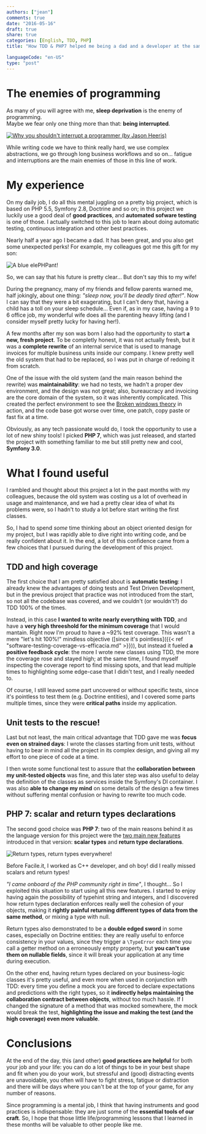 ```yaml
---
authors: ["jean"]
comments: true
date: "2016-05-16"
draft: true
share: true
categories: [English, TDD, PHP]
title: "How TDD & PHP7 helped me being a dad and a developer at the same time"

languageCode: "en-US"
type: "post"
---
```

# The enemies of programming
As many of you will agree with me, **sleep deprivation** is the enemy of programming.   
Maybe we fear only one thing more than that: **being interrupted**.

[![Why you shouldn't interrupt a programmer (by Jason Heeris)](/images/how-tdd-php-7-helped-being-dad-and-developer-at-same-time/interruption.png)](http://heeris.id.au/2013/this-is-why-you-shouldnt-interrupt-a-programmer/)

While writing code we have to think really hard, we use complex abstractions, we go through long business workflows and so on... fatigue and interruptions are the main enemies of those in this line of work.

# My experience 
On my daily job, I do all this mental juggling on a pretty big project, which is based on PHP 5.5, Symfony 2.8, Doctrine and so on; in this project we luckily use a good deal of **good practices**, and **automated sofware testing** is one of those. I actually switched to this job to learn about doing automatic testing, continuous integration and other best practices.

Nearly half a year ago I became a dad. It has been great, and you also get some unexpected perks! For example, my colleagues got me this gift for my son:

![A blue elePHPant!](/images/how-tdd-php-7-helped-being-dad-and-developer-at-same-time/blue-elephpant.jpg)

So, we can say that his future is pretty clear... But don't say this to my wife! 

During the pregnancy, many of my friends and fellow parents warned me, half jokingly, about one thing: *"sleep now, you'll be deadly tired after!"*. Now I can say that they were a bit exagerating, but I can't deny that, having a child has a toll on your sleep schedule... Even if, as in my case, having a 9 to 6 office job, my wonderful wife does all the parenting heavy lifting (and I consider myself pretty lucky for having her!). 

A few months after my son was born I also had the opportunity to start **a new, fresh project**. To be completly honest, it was not actually fresh, but it was a **complete rewrite** of an internal service that is used to manage invoices for multiple business units inside our company. I knew pretty well the old system that had to be replaced, so I was put in charge of redoing it from scratch.

One of the issue with the old system (and the main reason behind the rewrite) was **maintainability**: we had no tests, we hadn't a proper dev environment, and the design was not great; also, bureaucracy and invoicing are the core domain of the system, so it was inherently complicated. This created the perfect environment to see the [Broken windows theory](https://en.wikipedia.org/wiki/Broken_windows_theory) in action, and the code base got worse over time, one patch, copy paste or fast fix at a time. 

Obviously, as any tech passionate would do, I took the opportunity to use a lot of new shiny tools! I picked **PHP 7**, which was just released, and started the project with something familiar to me but still pretty new and cool, **Symfony 3.0**.

# What I found useful
I rambled and thought about this project a lot in the past months with my colleagues, because the old system was costing us a lot of overhead in usage and maintenance, and we had a pretty clear idea of what its problems were, so I hadn't to study a lot before start writing the first classes.

So, I had to spend *some* time thinking about an object oriented design for my project, but I was rapidly able to dive right into writing code, and be really confident about it. In the end, a lot of this confidence came from a few choices that I pursued during the development of this project.

## TDD and high coverage
The first choice that I am pretty satisfied about is **automatic testing**: I already knew the advantages of doing tests and Test Driven Development, but in the previous project that practice was not introduced from the start, so not all the codebase was covered, and we couldn't (or wouldn't?) do TDD 100% of the times.

Instead, in this case **I wanted to write nearly everything with TDD**, and have a **very high threeshold for the minimum coverage** that I would mantain. Right now I'm proud to have a ~92% test coverage. This wasn't a mere "let's hit 100%!" mindless objective ([since it's pointless]({{< ref "software-testing-coverage-vs-efficacia.md" >}})), but instead it fueled **a positive feedback cycle**: the more I wrote new classes using TDD, the more the coverage rose and stayed high; at the same time, I found myself inspecting the coverage report to find missing spots, and that lead multiple times to highlighting some edge-case that I didn't test, and I really needed to.

Of course, I still leaved some part uncovered or without specific tests, since it's pointless to test them (e.g. Doctrine entities), and I covered some parts multiple times, since they were **critical paths** inside my application.

## Unit tests to the rescue!
Last but not least, the main critical advantage that TDD gave me was **focus even on strained days**: I wrote the classes starting from unit tests, without having to bear in mind all the project in its complex design, and giving all my effort to one piece of code at a time.
 
I then wrote some functional test to assure that the **collaboration between my unit-tested objects** was fine, and this later step was also useful to delay the definition of the classes as services inside the Symfony's DI container. I was also **able to change my mind** on some details of the design a few times without suffering mental confusion or having to rewrite too much code.

## PHP 7: scalar and return types declarations
The second good choice was **PHP 7**: two of the main reasons behind it as the language version for this project were the [two main new features](http://php.net/manual/en/migration70.new-features.php) introduced in that version: **scalar types** and **return type declarations**. 

![Return types, return types everywhere!](/images/how-tdd-php-7-helped-being-dad-and-developer-at-same-time/return-types-everywhere-meme.jpg)

Before Facile.it, I worked as C++ developer, and oh boy! did I really missed scalars and return types! 

*"I came onboard of the PHP community right in time"*, I thought... So I exploited this situation to start using all this new features. I started to enjoy having again the possibility of typehint string and integers, and I discovered how return types declaration enforces really well the cohesion of your objects, making it **rightly painful returning different types of data from the same method**, or mixing a type with null.

Return types also demonstrated to be a **double edged sword** in some cases, especially on Doctrine entities: they are really useful to enforce consistency in your values, since they trigger a `\TypeError` each time you call a getter method on a erroneously empty property, but **you can't use them on nullable fields**, since it will break your application at any time during execution.

On the other end, having return types declared on your business-logic classes it's pretty useful, and even more when used in conjunction with TDD: every time you define a mock you are forced to declare expectations and predictions with the right types, so it **indirectly helps maintaining the collaboration contract between objects**, without too much hassle. If I changed the signature of a method that was mocked somewhere, the mock would break the test, **highlighting the issue and making the test (and the high coverage) even more valuable**.

# Conclusions
At the end of the day, this (and other) **good practices are helpful** for both your job and your life: you can do a lot of things to be in your best shape and fit when you do your work, but stressful and (good) distracting events are unavoidable, you often will have to fight stress, fatigue or distraction and there will be days where you can't be at the top of your game, for any number of reasons.

Since programming is a mental job, I think that having instruments and good practices is indispensable: they are just some of the **essential tools of our craft**. So, I hope that those little life/programming lessons that I learned in these months will be valuable to other people like me.
